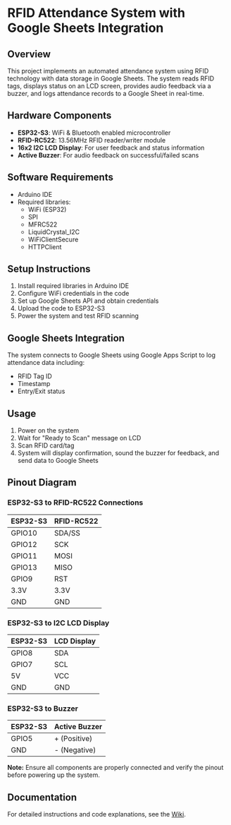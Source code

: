 # RFID Attendance System with Google Sheets Integration

## Overview

This project implements an automated attendance system using RFID technology with data storage in Google Sheets. The system reads RFID tags, displays status on an LCD screen, provides audio feedback via a buzzer, and logs attendance records to a Google Sheet in real-time.

## Hardware Components

- **ESP32-S3**: WiFi & Bluetooth enabled microcontroller
- **RFID-RC522**: 13.56MHz RFID reader/writer module
- **16x2 I2C LCD Display**: For user feedback and status information
- **Active Buzzer**: For audio feedback on successful/failed scans

## Software Requirements

- Arduino IDE
- Required libraries:
  - WiFi (ESP32)
  - SPI
  - MFRC522
  - LiquidCrystal_I2C
  - WiFiClientSecure
  - HTTPClient

## Setup Instructions

1. Install required libraries in Arduino IDE
2. Configure WiFi credentials in the code
3. Set up Google Sheets API and obtain credentials
4. Upload the code to ESP32-S3
5. Power the system and test RFID scanning

## Google Sheets Integration

The system connects to Google Sheets using Google Apps Script to log attendance data including:

- RFID Tag ID
- Timestamp
- Entry/Exit status

## Usage

1. Power on the system
2. Wait for "Ready to Scan" message on LCD
3. Scan RFID card/tag
4. System will display confirmation, sound the buzzer for feedback, and send data to Google Sheets

## Pinout Diagram

### ESP32-S3 to RFID-RC522 Connections

| ESP32-S3 | RFID-RC522 |
| -------- | ---------- |
| GPIO10   | SDA/SS     |
| GPIO12   | SCK        |
| GPIO11   | MOSI       |
| GPIO13   | MISO       |
| GPIO9    | RST        |
| 3.3V     | 3.3V       |
| GND      | GND        |

### ESP32-S3 to I2C LCD Display

| ESP32-S3 | LCD Display |
| -------- | ----------- |
| GPIO8    | SDA         |
| GPIO7    | SCL         |
| 5V       | VCC         |
| GND      | GND         |

### ESP32-S3 to Buzzer

| ESP32-S3 | Active Buzzer |
| -------- | ------------- |
| GPIO5    | + (Positive)  |
| GND      | - (Negative)  |

**Note:** Ensure all components are properly connected and verify the pinout before powering up the system.

## Documentation

For detailed instructions and code explanations, see the [Wiki](https://github.com/yourusername/rfid-gsheet/wiki).
